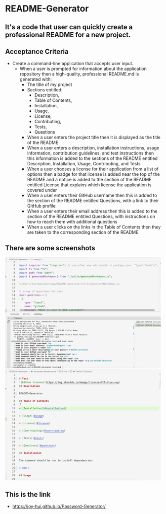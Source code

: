 # README-Generator

## It's a code that user can quickly create a professional README for a new project.

## Acceptance Criteria

* Create a command-line application that accepts user input.
  * When a user is prompted for information about the application repository then a high-quality, professional README.md is generated with:
    * The title of my project
    * Sections entitled: 
      * Description,
      * Table of Contents,
      * Installation,
      * Usage,
      * License,
      * Contributing,
      * Tests,
      * Questions
    * When a user enters the project title then it is displayed as the title of the README
    * When a user enters a description, installation instructions, usage information, contribution guidelines, and test instructions then this information is added to the sections of the README entitled Description, Installation, Usage, Contributing, and Tests
    * When a user chooses a license for their application from a list of options then a badge for that license is added near the top of the README and a notice is added to the section of the README entitled License that explains which license the application is covered under
    * When a user enters their GitHub username then this is added to the section of the README entitled Questions, with a link to their GitHub profile
    * When a user enters their email address then this is added to the section of the README entitled Questions, with instructions on how to reach them with additional questions
    * When a user clicks on the links in the Table of Contents then they are taken to the corresponding section of the README
 
## There are some screenshots
![image of screenshot2](1.png)
![image of screenshot1](2.png)


## This is the link
*  https://joy-hui.github.io/Password-Generator/



